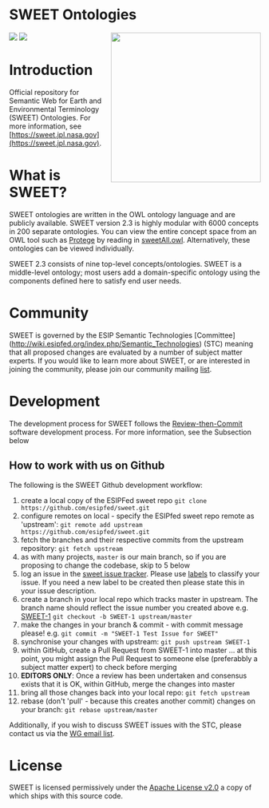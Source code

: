 # SWEET Ontologies

<img src="http://www.esipfed.org/sites/default/files/esip-logo.png" align="right" width="300" />

<a href="http://esipfed.org">![](http://badge.esipfed.org/testbed.svg?display=logo)</a>
<a href="http://wiki.esipfed.org/index.php/Semantic_Technologies">![](http://badge.esipfed.org/semanticweb.svg?display=logo)</a>

# Introduction
Official repository for Semantic Web for Earth and Environmental Terminology 
(SWEET) Ontologies. For more information, see [https://sweet.jpl.nasa.gov](https://sweet.jpl.nasa.gov).

# What is SWEET?
SWEET ontologies are written in the OWL ontology language and are publicly available. 
SWEET version 2.3 is highly modular with 6000 concepts in 200 separate ontologies. 
You can view the entire concept space from an OWL tool such as [Protege](http://protege.stanford.edu/)
by reading in [sweetAll.owl](https://github.com/ESIPFed/sweet/blob/master/sweet2.3/sweetAll.owl). Alternatively, these ontologies can be viewed individually. 

SWEET 2.3 consists of nine top-level concepts/ontologies. 
SWEET is a middle-level ontology; most users add a domain-specific ontology using the components 
defined here to satisfy end user needs.

# Community
SWEET is governed by the ESIP Semantic Technologies [Committee]
(http://wiki.esipfed.org/index.php/Semantic_Technologies) (STC) meaning that all proposed 
changes are evaluated by a number of subject matter experts. If you would like to learn more about
SWEET, or are interested in joining the community, please 
join our community mailing [list](http://lists.esipfed.org/mailman/listinfo/esip-semanticweb).

# Development
The development process for SWEET follows the [Review-then-Commit](https://www.apache.org/foundation/glossary.html#ReviewThenCommit) software development 
process. For more information, see the Subsection below

## How to work with us on Github
The following is the SWEET Github development workflow:
 1. create a local copy of the ESIPFed sweet repo ```git clone https://github.com/esipfed/sweet.git```
 2. configure remotes on local - specify the ESIPfed sweet repo remote as 'upstream': ```git remote add upstream https://github.com/esipfed/sweet.git```
 3. fetch the branches and their respective commits from the upstream repository: ```git fetch upstream```
 4. as with many projects, `master` is our main branch, so if you are proposing to change the codebase, skip to 5 below
 5. log an issue in the [sweet issue tracker](https://github.com/ESIPFed/sweet/issues).  Please use [labels](https://help.github.com/articles/applying-labels-to-issues-and-pull-requests/) to classify your issue. If you need a new label to be created then please state this in your issue description. 
 6. create a branch in your local repo which tracks master in upstream. The branch name should reflect the issue number you created above e.g. [SWEET-1](https://github.com/ESIPFed/sweet/issues/1) ```git checkout -b SWEET-1 upstream/master```
 7. make the changes in your branch & commit - with commit message please! e.g. ```git commit -m "SWEET-1 Test Issue for SWEET"```
 8. synchronise your changes with upstream: ```git push upstream SWEET-1```
 9. within GitHub, create a Pull Request from SWEET-1 into master ... at this point, you might assign the Pull Request to someone else (preferabbly a subject matter expert) to check before merging
 10. **EDITORS ONLY**: Once a review has been undertaken and consensus exists that it is OK, within GitHub, merge the changes into master
 12. bring all those changes back into your local repo: ```git fetch upstream```
 13. rebase (don't 'pull' - because this creates another commit) changes on your branch: ```git rebase upstream/master```

Additionally, if you wish to discuss SWEET issues with the STC, please contact us via the [WG email list](http://lists.esipfed.org/mailman/listinfo/esip-semanticweb). 

# License
SWEET is licensed permissively under the [Apache License v2.0](https://www.apache.org/licenses/LICENSE-2.0) a
copy of which ships with this source code.
